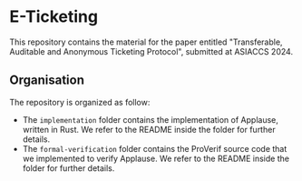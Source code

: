 # E-Ticketing

This repository contains the material for the paper 
entitled "Transferable, Auditable and Anonymous Ticketing 
Protocol", submitted at ASIACCS 2024.

## Organisation
The repository is organized as follow:
- The `implementation` folder contains the implementation of Applause, written in Rust.
We refer to the README inside the folder for further details.
- The `formal-verification` folder contains the ProVerif source code that we implemented 
to verify Applause. We refer to the README inside the folder for further details.
